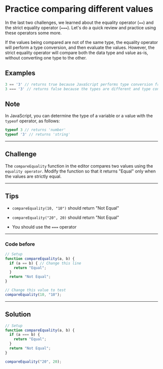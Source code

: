 # Practice comparing different values

In the last two challenges, we learned about the equality operator (`==`) and the strict equality operator (`===`). Let's do a quick review and practice using these operators some more.

If the values being compared are not of the same type, the equality operator will perform a type conversion, and then evaluate the values. However, the strict equality operator will compare both the data type and value as-is, without converting one type to the other.

## Examples

```js
3 == '3' // returns true because JavaScript performs type conversion from string to number
3 === '3' // returns false because the types are different and type conversion is not performed
```

## Note

In JavaScript, you can determine the type of a variable or a value with the `typeof` operator, as follows:

```js
typeof 3 // returns 'number'
typeof '3' // returns 'string'
```

---

## Challenge

The `compareEquality` function in the editor compares two values using the `equality operator`. Modify the function so that it returns "Equal" only when the values are strictly equal.

---

## Tips

- `compareEquality(10, "10")` should return "Not Equal"

- `compareEquality("20", 20)` should return "Not Equal"

- You should use the `===` operator

---

### Code before

```js
// Setup
function compareEquality(a, b) {
  if (a == b) { // Change this line
    return "Equal";
  }
  return "Not Equal";
}

// Change this value to test
compareEquality(10, "10");
```

---

## Solution

```js
// Setup
function compareEquality(a, b) {
  if (a === b) {
    return "Equal";
  }
  return "Not Equal";
}

compareEquality("20", 20);
```